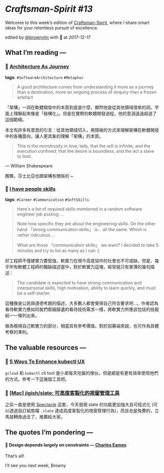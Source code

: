 # *Craftsman-Spirit #13*

Welcome to this week’s edition of [Craftsman-Spirit](https://tinyletter.com/craftsman-spirit), where I share smart ideas for your relentless pursuit of excellence.

edited by [@brownylin](https://twitter.com/brownylin) with 💖 at *2017-12-17*


## **What I’m reading —**

### 🔖 [Architecture As Journey](https://medium.com/@kevlinhenney/architecture-as-journey-5e6af96ee102)

**tags**: `#SoftwareArchitecture` `#Metaphor`

> A good architecture comes from understanding it more as a journey than a destination, more an ongoing process of enquiry than a frozen artefact

「架構」一詞在軟體開發中的本質到底是什麼，顯然他是從其他領域借來的詞。字面上理解起來像是「結構化」。但是在實際的軟體開發過程，他的意涵遠遠超過了這個範疇。

本文有許多有意思的引言：從其他領域切入，用隱喻的方式來理解架構在軟體開發中的各種面向，讓人更具象的理解「架構」的本質。

> This is the monstrosity in love, lady, that the will is infinite, and the execution confined; that the desire is boundless, and the act a slave to limit.
> 
— William Shakespeare

瞧瞧，莎士比亞也跟架構有關係的 ~


### 🔖 [I have people skills](https://medium.com/@gwenshapira/i-have-people-skills-5427d76d9c7c)

**tags**: `#Career` `#Communication` `#SoftSkills`

> Here's a list of required skills mentioned in a random software engineer job posting ...
> 
> Note how specific they are about the engineering skills. On the other hand 「strong communication skills」 is… all the same. Which is rather ridiculous ...
> 
> What are those 「communication skills」 we want? I decided to take 5 minutes and try to list as many as I can :)

好工程師不僅硬實力要堅強，軟實力在現今高度協作的社會也不可或缺。但是，幾乎所有軟體工程師的職缺描述當中，對於軟實力這塊，經常就只有單薄的幾句描述：

> The candidate is expected to have strong communication and interpersonal skills, high motivation, ability to learn quickly, and must be a self-starter.

這種像是公民與道德考題的描述，大多數人都會覺得自己符合要求吧...。作者認為看待軟實力應如同我們鉅細靡遺的看待技術需求一樣，將軟實力所應該包括的技能給一一條列出來。

做為檢視自己軟實力的部分，相當具有參考價值。對於招募端來說，也可作為具體考察的準則。


## **The valuable resources —**

### 🔦 [5 Ways To Enhance kubectl UX](https://medium.com/@strebeld/5-ways-to-enhance-kubectl-ux-97c8893227a)

`gcloud` 和 `kubectl` cli tool 是小弟每天吃飯的傢伙，但是總是有更有效率使用他們的方式。參考一下這幾個工具吧。

### 🔦 [[Mac] jigish/slate: 可高度客製化的視窗管理工具](https://github.com/jigish/slate)

之前一直是使用 [Spectacle](https://www.spectacleapp.com/) 這套，今天發現 slate 的功能更加強大且可程式化 (可以透過自訂組態檔 `.slate` 達成高度客製化的視窗管理行為)，而且也是免費的，立馬就轉換過去了，推薦給大家。


## **The quotes I’m pondering —**

#### 📌 Design depends largely on constraints — [Charles Eames](http://www.eamesoffice.com/the-work/design-q-a-text/)

That’s all!

I’ll see you next week, Browny
